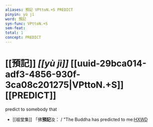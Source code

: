 ```yaml
---
aliases: 預記 VPttoN.+S PREDICT
pinyin: yù jì
word: 預記
syn-func: VPttoN.+S
sem-feat: 
total: 1
concept: PREDICT 
---
```

# [[預記]] *[[yù jì]]*  [[uuid-29bca014-adf3-4856-930f-3ca08c201275|VPttoN.+S]] [[PREDICT]]
predict to somebody that
 - [[祖堂集]] 「佛**預記**汝： / "The Buddha has predicted to me:[HXWD](https://hxwd.org/textview.html?location=KR6q0002_Yan_001-1035a.3)